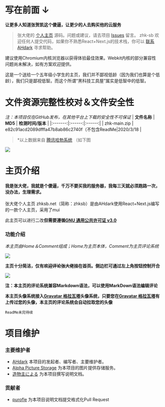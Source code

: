 # 写在前面 ↓

**让更多人知道张贺凯这个傻逼，让更少的人去购买他的云服务**

> 张大佬的 [个人主页](https://www.zhksb.net) 源码。问题或建议，请去项目 [Issues](https://github.com/zhk-sb/zhk/issues) 留言。
> zhk-sb 欢迎任何人提交代码，如果你不熟悉React+Next.js的技术栈，你可以 [联系AHdark](https://ahdark.com/contact) 寻求帮助。

建议使用Chromium内核浏览器以获得体验最佳效果。Webkit内核的部分兼容性问题尚未解决，如有方案欢迎提供。

这是一个送给一个五年级小学生的主页，我们并不鄙视低龄（因为我们也算是个低龄），我们只是鄙视低智。而这个所谓“黑科技工具屋”属实是低智中的低智。

# 文件资源完整性校对＆文件安全性
*注：本项目仅在GitHub发布，在其他平台上下载的安全性不可保证*
| **文件名称**  | **MD5** | **检测时间/版本** |
|:-------:|:------:|:------:|
| zhk-main.zip    | 	e82c91acd2089dfffa47b8ab86c2740f（不包含ReadMe|2020/3/18 |
> *以上数据来自 [腾讯哈勃系统](https://habo.qq.com/file/showdetail?pk=ADcGYV1qB2AIPVs6U2U%3D) （如下图

![](https://alpha-q3.sourcegcdn.com/2022/03/18/bz6i7f8H.png)


# 主页介绍

#### 我是张大佬，我就是个傻逼，千万不要买我的服务器，我每三天就必须跑路一次，没办法，生理需求。
张大佬个人主页 zhksb.net（简称：zhksb）是由AHdark使用React+Next.js编写的一款个人主页，采用了mui

此主页可以进行二改**但需要遵循[GNU 通用公共许可证 v3.0](https://github.com/zhk-sb/zhk/blob/main/LICENSE)**

### 功能介绍

*本主页由Home＆Comment组成；Home为主页本体，Comment为主页评论系统*

![](https://alpha-q3.sourcegcdn.com/2022/03/18/LRz56x19.png)

**主页十分简洁，仅有~~欢迎评论张大佬挂在首页~~。侧边栏可通过左上角按钮控制开合**

![](https://alpha-q3.sourcegcdn.com/2022/03/18/pNcMSlQu.png)

**注：本主页的评论系统兼容Markdown语法，可以使用MarkDown语法编辑评论**



**本主页头像系统接入[Gravatar 格拉瓦塔](https://gravatar.com/)头像系统，只要您在[Gravatar 格拉瓦塔](https://gravatar.com/)有上传过您的头像，本主页的评论系统会自动拉取您的头像**

`ReadMe未完待续`
# 项目维护

### 主要维护者
* [AHdark](https://ahdark.com/live/1240.shtml "事情经过") 本项目的发起者、编写者、主要维护者。
* [Alpha Picture Storage](https://www.alphapic.org.cn "图片存储") 为本项目的图片提供存储服务。
* [造物主による](https://xxb-dev.cn "编辑の主页") 为本项目撰写说明文档。

### 贡献者

* [purofle](https://github.com/purofle) 为本项目说明文档提交格式化Pull Request



